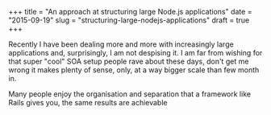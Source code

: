 +++
title = "An approach at structuring large Node.js applications"
date = "2015-09-19"
slug = "structuring-large-nodejs-applications"
draft = true
+++

Recently I have been dealing more and more with increasingly large applications
and, surprisingly, I am not despising it. I am far from wishing for that super
"cool" SOA setup people rave about these days, don't get me wrong it makes plenty
of sense, only, at a way bigger scale than few month in.

Many people enjoy the organisation and separation that a framework like Rails
gives you, the same results are achievable 
